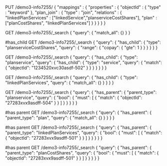 PUT /demo3-info7255/
{
  "mappings" : {
    "properties" : {
      "objectId" : {
        "type" : "keyword"
      },
      "plan_join" : {
        "type" : "join",
        "relations" : {
          "linkedPlanServices" : ["linkedService","planserviceCostShares"],
          "plan" : ["planCostShares", "linkedPlanServices"]
        }
        }
      }
  }
}

GET /demo3-info7255/_search
{
  "query": {
    "match_all": {}
  }
}

#has_child
GET /demo3-info7255/_search
{
  "query": {
    "has_child": {
      "type": "planserviceCostShares",
      "query": {
        "range": {
          "copay": {
            "gte": 1
          }
        }
      }
    }
  }
}

GET /demo3-info7255/_search
{
  "query": {
    "has_child": {
      "type": "planservice",
      "query": {
        "has_child": {
          "type": "service",
          "query": {
            "match": {
              "objectId": "1234520xvc30asdf-502"
            }
          }
        }
      }
    }
  }
}

GET /demo3-info7255/_search
{
  "query": {
    "has_child": {
      "type": "linkedPlanServices",
      "query": {
        "match_all": {}
      }
    }
  }
}

GET /demo3-info7255/_search
{
  "query": {
    "has_parent": {
      "parent_type": "planservice",
      "query": {
        "bool": {
          "must": [
            {
              "match": {
                "objectId": "27283xvx9asdff-504"
              }
            }
          ]
        }
      }
    }
  }
}

#has parent
GET /demo3-info7255/_search
{
  "query": {
    "has_parent": {
      "parent_type": "plan",
      "query": {
        "match_all": {}
      }
    }
  }
}


#has parent
GET /demo3-info7255/_search
{
  "query": {
    "has_parent": {
      "parent_type": "linkedPlanServices",
      "query": {
        "bool": {
          "must": [
            {
              "match": {
                "objectId": "27283xvx9asdff-501"
              }
            }
          ]
        }
      }
    }
  }
}

#has parent
GET /demo3-info7255/_search
{
  "query": {
    "has_parent": {
      "parent_type": "planCostShares",
      "query": {
        "bool": {
          "must": [
            {
              "match": {
                "objectId": "27283xvx9asdff-501"
              }
            }
          ]
        }
      }
    }
  }
}